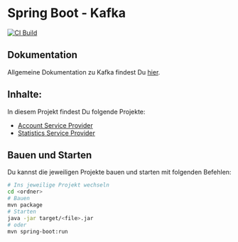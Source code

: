 # Spring Boot - Kafka

[![CI Build](https://github.com/ueberfuhr-trainings/spring-boot-kafka-2024-12-19/actions/workflows/ci.yml/badge.svg)](https://github.com/ueberfuhr-trainings/spring-boot-kafka-2024-12-19/actions/workflows/ci.yml)

## Dokumentation

Allgemeine Dokumentation zu Kafka findest Du [hier](docs).

## Inhalte:

In diesem Projekt findest Du folgende Projekte:

- [Account Service Provider](account-service-provider)
- [Statistics Service Provider](statistics-service-provider)

## Bauen und Starten

Du kannst die jeweiligen Projekte bauen und starten mit folgenden Befehlen:

```bash
# Ins jeweilige Projekt wechseln
cd <ordner>
# Bauen
mvn package
# Starten
java -jar target/<file>.jar
# oder
mvn spring-boot:run
```
